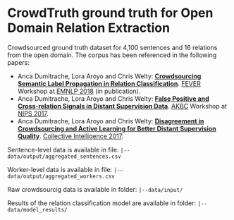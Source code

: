 # CrowdTruth ground truth for Open Domain Relation Extraction

Crowdsourced ground truth dataset for 4,100 sentences and 16 relations from the open domain. The corpus has been referenced in the following papers:

* Anca Dumitrache, Lora Aroyo and Chris Welty: **[Crowdsourcing Semantic Label Propagation in Relation Classification](https://arxiv.org/abs/1809.00537)**. [FEVER](http://fever.ai/) Workshop at [EMNLP 2018](http://emnlp2018.org/) (in publication).
* Anca Dumitrache, Lora Aroyo and Chris Welty: **[False Positive and Cross-relation Signals in Distant Supervision Data](https://arxiv.org/abs/1711.05186)**. [AKBC](http://www.akbc.ws/) Workshop at [NIPS 2017](http://nips.cc/).
* Anca Dumitrache, Lora Aroyo and Chris Welty: **[Disagreement in Crowdsourcing and Active Learning for Better Distant Supervision Quality](http://crowdtruth.org/wp-content/uploads/2017/03/collint17-open-domain.pdf)**. [Collective Intelligence 2017](http://collectiveintelligenceconference.org/).

Sentence-level data is available in file:
``` |--data/output/aggregated_sentences.csv ``` 

Worker-level data is available in file:
``` |--data/output/aggregated_workers.csv ``` 

Raw crowdsourcig data is available in folder:
``` |--data/input/ ```

Results of the relation classification model are available in folder:
``` |--data/model_results/ ```
